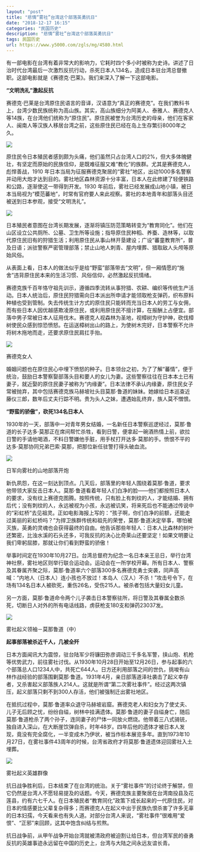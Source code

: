 ```yaml
---
layout: "post"
title: "悲情“雾社”台湾这个部落英勇抗日"
date: "2018-12-17 16:15"
categories: "民国历史"
description: "悲情“雾社”台湾这个部落英勇抗日"
tags: 民国历史
url: https://www.y5000.com/zgls/mg/4580.html
---
```






有一部电影在台湾有着非常大的影响力，它耗时四个多小时被称为史诗。讲述了日治时代台湾最后一次激烈反抗行动，杀死日本人134名，造成日本驻台湾总督撤职。这部电影就是《赛德克·巴莱》。我们来深入了解一下这部电影。

**“文明洗礼”激起反抗**

赛德克·巴莱是台湾原住民语言的音译，汉语意为“真正的赛德克”。在我们教科书上，台湾少数民族统称为高山族。其实，高山族细分为阿美人、泰雅人、赛德克人等14族，在台湾他们统称为“原住民”。原住民被誉为台湾历史的母亲，他们在客家人、闽南人等汉族人移居台湾之前，这些原住民已经在岛上生存繁衍8000年之久。

![](https://img.y5000.com/uploads/allimg/161103/8-161103163S1N1.jpg)

原住民令日本殖民者感到颇为头痛，他们虽然只占台湾人口的2%，但大多体魄健壮，有坚定而原始的民族信仰，是既难征服又难“教化”的族群。尤其是赛德克人，彪悍善战，1910
年日本当局为征服赛德克聚居的“雾社”地区，出动1000多名警察并动用大炮才达到目的。雾社地区森林资源十分丰富，日本人在此修建了轻便铁路和公路，逐渐使这一带得到开发。1930
年前后，雾社已经发展成山地小镇，被日本当局视为“模范蕃地”，时常有官府要人来此视察。雾社的本地青年和部落头目还被送到日本参观，接受“文明洗礼”。

![](https://img.y5000.com/uploads/allimg/161103/8-161103163SRU.jpg)

日本殖民者意图在台湾长期发展，逐渐将镇压防范策略转变为“教育同化”。他们在山区设立公共厕所、公墓、卫生所等设施；指导原住民种稻、养蚕、造林等，以取代原住民旧有的狩猎生活；利用原住民从事山林开垦建设；广设“蕃童教育所”，普及日语；派驻警察严密管理部落；禁止山地人刺青、屋内埋葬、猎取敌人头颅等原始风俗。

从表面上看，日本人的做法似乎是给“野蛮”部落带去“文明”，但一厢情愿的“施舍”违背原住民本来的生活习惯、风俗信仰，必然激起反抗情绪。

赛德克族千百年恪守祖先训示，遵循四季流转从事狩猎、农耕、编织等传统生产活动。日本人统治后，原住民狩猎需向日本派出所申请才能领取枪支弹药，织布原料种植也受到管制。失去传统生计方式的原住民只能转而充当日本人的劳工与女佣，而有些日本人因优越感欺凌原住民，或利用原住民不擅计算，在报酬上占便宜。部落中男子常被日本人征用伐木。赛德克人视森林为圣地，视樟树为守护神，砍伐樟树使民众感到惊恐愤怒。在运送樟树出山的路上，为使树木完好，日本警察不允许将树木拖地而走，还要求原住民肩扛手抬。

![](https://img.y5000.com/uploads/allimg/161103/163Ua4T-0.jpg)

赛德克女人

婚姻问题也在原住民心中埋下愤怒的种子。日本领台之初，为了了解“蕃情”，便于统治，鼓励日本警察娶部落头目和要人的女儿为妻。这些警察往往在日本本土已有妻子，就近娶的原住民妻子被称为“内缘妻”。日本法律不承认内缘妻，原住民女子常被抛弃，其中包括赛德克族马赫坡社头目莫那·鲁道的妹妹。她嫁给日本巡查近藤仪三郎，数年后丈夫行踪不明。贵为头人之妹，遭遇始乱终弃，族人莫不憎恨。

**“野蛮的骄傲”，砍死134名日本人**

1930年的一天，部落中一对青年男女结婚，一名新任日本警察巡逻经过，莫那·鲁道的长子达多·莫那正在席间帮忙杀牲，看到日警，便拿起一碗酒热情上前，欲拉日警的手请他喝酒，不料日警嫌他手脏，用手杖打开达多·莫那的手。愤恨不平的达多·莫那协同兄弟巴索·莫那，把那位新任驻警打得头破血流。

![](https://img.y5000.com/uploads/allimg/161103/163U94212-1.jpg)

日军向雾社的山地部落开炮

新仇夙怨，在这一刻达到顶点。几天后，部落里的年轻人围绕着莫那·鲁道，要求他带领大家反击日本人。莫那·鲁道看着年轻人们白净的脸——他们都按照日本人的要求，没有纹上赛德克图腾。按照传统，只有脸上有刺纹的人，才能结婚、拥有后代；没有刺纹的人，永远被视为小孩，永远被讥笑，将来死后也不能通过传说中的“彩虹桥”去见祖灵。正如电影海报上写的：“孩子啊，你们白净的前额，还能走过美丽的彩虹桥吗？”为捍卫族群传统和祖先的荣誉，莫那·鲁道决定举事，哪怕被灭族，英勇的灵魂也会获得最终的自由。他告诉那些年轻人：日本人比森林的树叶还繁密，比浊水溪的石头还多，可我反抗的决心比奇莱山还要坚定！如果文明要让我们卑躬屈膝，那就让你们看到野蛮的骄傲！

举事时间定在1930年10月27日。台湾总督府为纪念一名日本亲王忌日，举行台湾神社祭，雾社地区则举行联合运动会。运动会在一所学校开幕。所有日本人、警察及其眷属齐聚之际，莫那·鲁道率六个部落300多名赛德克勇士突袭，同声高喊：“内地人（日本人）连小孩也不放过！本岛人（汉人）不杀！”攻击号令下，在场有134名日本人被砍死，重伤26名，受伤215人。被杀者包括大量妇女儿童。

另一方面，莫那·鲁道命令两个儿子袭击日本警察驻所，将日警及其眷属全数杀死，切断日人对外的所有电话线路，虏获枪支180支和弹药23037发。

![](https://img.y5000.com/uploads/allimg/161103/163U949B-2.jpg)

雾社起义领袖－莫那鲁道（中）

**起事部落被杀近千人，几被全歼**

日本方面闻讯大为震惊，驻台陆军少将镰田弥彦调动三千多名军警，挟山炮、机枪等优势武力，前往雾社讨伐。从1930年10月28日开始至12月26日，参与起事的六个部落总人口1234人中，共死亡644人。日方还利用部落之间的世仇，挑唆有山林作战经验的部落围剿莫那·鲁道。1931年4月，亲日部落道泽社袭击了起义幸存者，又杀害起义部落族人214人。这就是所谓“第二次雾社事件”。经过这两次镇压，起义部落只剩不到300人存活，他们被强制迁出雾社地区。

在抵抗过程中，莫那·鲁道率众退守马赫坡岩窟。赛德克老人和妇女为了使丈夫、儿子无后顾之忧，纷纷自缢，树林中挂满遗体。莫那·鲁道的妻子自缢身亡，随后莫那·鲁道枪杀了两个孙子，连同妻子的尸体一同放火燃烧。他带着三八式骑铳，独自进入深山，在大断崖饮弹自杀，时年48岁。四年后他的遗体才被日本人发现，竟没有完全腐化，一半变成木乃伊状，被当作标本展览多年。直到1973年10月27日，在雾社事件43周年的时候，台湾省政府才将莫那·鲁道遗体迎回雾社入土埋葬。

![](https://img.y5000.com/uploads/allimg/161103/163U93329-3.jpg)

雾社起义英雄群像

抗日战争胜利后，日本结束了在台湾的统治。关于“雾社事件”的讨论终于解禁，但它仍然是台湾人不愿轻易提及的话题。今天，赛德克族主要聚居在台湾南投县及花莲县，约有六七千人。在日本殖民者“教育同化”政策下成长起来的一代原住民，对日本的情感要比父辈复杂得多；而赛德克人在起义中出于民族仇恨杀害了许多无辜的日本妇孺，今天看来也有失人道。对部分台湾人来说，“雾社事件”很难用“爱恨”、“正邪”来回顾，这其中饱含纠结与煎熬。

抗日战争前，从甲午战争开始台湾就被清政府被迫割让给日本，但台湾军民的奋勇反抗的英雄事迹永远留在中国的历史上，台湾与大陆之间永远友谊长青。
